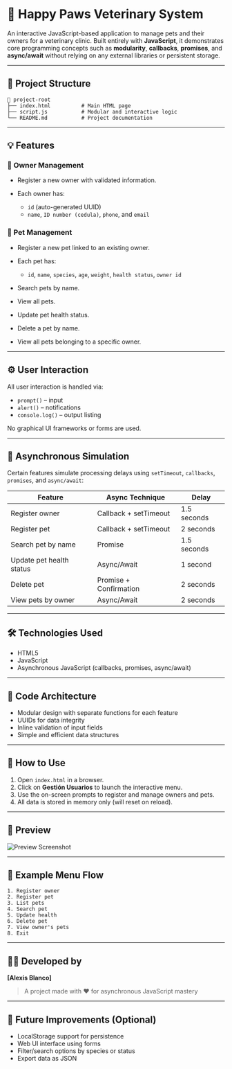 # 🐾 Happy Paws Veterinary System

An interactive JavaScript-based application to manage pets and their owners for a veterinary clinic. Built entirely with **JavaScript**, it demonstrates core programming concepts such as **modularity**, **callbacks**, **promises**, and **async/await** without relying on any external libraries or persistent storage.

---

## 📂 Project Structure

```
📁 project-root
├── index.html          # Main HTML page
├── script.js           # Modular and interactive logic
└── README.md           # Project documentation
```

---

## 💡 Features

### 👤 Owner Management

* Register a new owner with validated information.
* Each owner has:

  * `id` (auto-generated UUID)
  * `name`, `ID number (cedula)`, `phone`, and `email`

### 🐶 Pet Management

* Register a new pet linked to an existing owner.
* Each pet has:

  * `id`, `name`, `species`, `age`, `weight`, `health status`, `owner id`
* Search pets by name.
* View all pets.
* Update pet health status.
* Delete a pet by name.
* View all pets belonging to a specific owner.

---

## ⚙️ User Interaction

All user interaction is handled via:

* `prompt()` – input
* `alert()` – notifications
* `console.log()` – output listing

No graphical UI frameworks or forms are used.

---

## 🚀 Asynchronous Simulation

Certain features simulate processing delays using `setTimeout`, `callbacks`, `promises`, and `async/await`:

| Feature                  | Async Technique        | Delay       |
| ------------------------ | ---------------------- | ----------- |
| Register owner           | Callback + setTimeout  | 1.5 seconds |
| Register pet             | Callback + setTimeout  | 2 seconds   |
| Search pet by name       | Promise                | 1.5 seconds |
| Update pet health status | Async/Await            | 1 second    |
| Delete pet               | Promise + Confirmation | 2 seconds   |
| View pets by owner       | Async/Await            | 2 seconds   |

---

## 🛠️ Technologies Used

* HTML5
* JavaScript
* Asynchronous JavaScript (callbacks, promises, async/await)

---

## 🧠 Code Architecture

* Modular design with separate functions for each feature
* UUIDs for data integrity
* Inline validation of input fields
* Simple and efficient data structures

---

## 🎯 How to Use

1. Open `index.html` in a browser.
2. Click on **Gestión Usuarios** to launch the interactive menu.
3. Use the on-screen prompts to register and manage owners and pets.
4. All data is stored in memory only (will reset on reload).

---

## 📸 Preview

![Preview Screenshot](assets/preview.gif)

---

## 📌 Example Menu Flow

```
1. Register owner
2. Register pet
3. List pets
4. Search pet
5. Update health
6. Delete pet
7. View owner's pets
8. Exit
```

---

## 👨‍💻 Developed by

**\[Alexis Blanco]**

> A project made with ❤️ for asynchronous JavaScript mastery

---

## 🧪 Future Improvements (Optional)

* LocalStorage support for persistence
* Web UI interface using forms
* Filter/search options by species or status
* Export data as JSON
